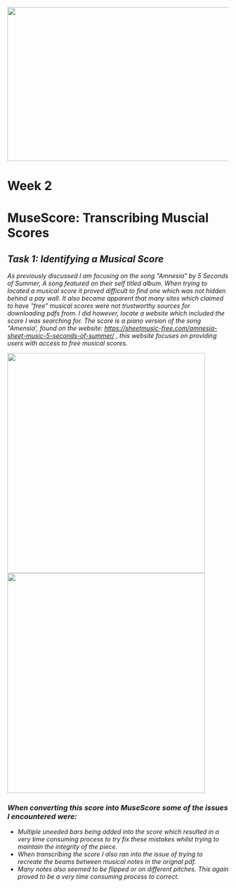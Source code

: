 <p float= "Centre" >
  <img src="https://i.pinimg.com/originals/92/e6/f3/92e6f3b0b8ed7bafeea044ce9918b1cd.jpg" height= "350" width="1000" /> 
</p>

# Week 2
# MuseScore: Transcribing Muscial Scores
## *Task 1: Identifying a Musical Score* #
 

*As previously discussed I am focusing on the song "Amnesia" by 5 Seconds of Summer, A song featured on their self titled album. When trying to located a musical score it proved difficult to find one which was not hidden behind a pay wall. It also became apparent that many sites which claimed to have "free" musical scores were not trustworthy sources for downloading pdfs from. I did however, locate a website which included the score I was searching for. The score is a piano version of the song "Amensia', found on the website:
https://sheetmusic-free.com/amnesia-sheet-music-5-seconds-of-summer/ , this website focuses on providing users with access to free musical scores.*

<p float= "Centre" >
  <img src="https://sheetmusic-free.com/wp-content/uploads/2020/04/Amnesia-Sheet-Music-PDF-5-Seconds-of-Summer-Amnesia-Piano-Sheet-Music-PDF-Free.png" height= "500" width="450" />
  <img src="https://i.pinimg.com/originals/1d/b4/43/1db4435c6df4e3a50008748cdbab2b45.jpg" height= "500" width="450" /> 
</p>

### *When converting this score into MuseScore some of the issues I encountered were:* ### 
- *Multiple uneeded bars being added into the score which resulted in a very time consuming process to try fix these mistakes whilst trying to maintain the integrity of the piece.* 
- *When transcribing the score I also ran into the issue of trying to recreate the beams between musical notes in the orignal pdf.* 
- *Many notes also seemed to be flipped or on different pitches. This again proved to be a very time consuming process to correct.*
